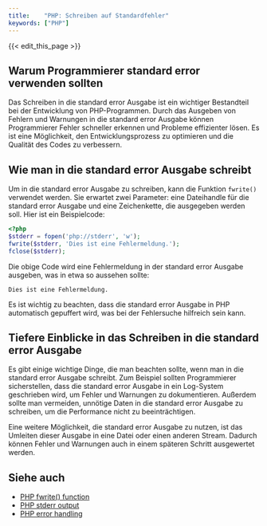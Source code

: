 ```yaml
---
title:    "PHP: Schreiben auf Standardfehler"
keywords: ["PHP"]
---
```


{{< edit_this_page >}}

## Warum Programmierer standard error verwenden sollten

Das Schreiben in die standard error Ausgabe ist ein wichtiger Bestandteil bei der Entwicklung von PHP-Programmen. Durch das Ausgeben von Fehlern und Warnungen in die standard error Ausgabe können Programmierer Fehler schneller erkennen und Probleme effizienter lösen. Es ist eine Möglichkeit, den Entwicklungsprozess zu optimieren und die Qualität des Codes zu verbessern.

## Wie man in die standard error Ausgabe schreibt

Um in die standard error Ausgabe zu schreiben, kann die Funktion `fwrite()` verwendet werden. Sie erwartet zwei Parameter: eine Dateihandle für die standard error Ausgabe und eine Zeichenkette, die ausgegeben werden soll. Hier ist ein Beispielcode:

```PHP
<?php
$stderr = fopen('php://stderr', 'w');
fwrite($stderr, 'Dies ist eine Fehlermeldung.');
fclose($stderr);
```

Die obige Code wird eine Fehlermeldung in der standard error Ausgabe ausgeben, was in etwa so aussehen sollte:

```
Dies ist eine Fehlermeldung.
```

Es ist wichtig zu beachten, dass die standard error Ausgabe in PHP automatisch gepuffert wird, was bei der Fehlersuche hilfreich sein kann.

## Tiefere Einblicke in das Schreiben in die standard error Ausgabe

Es gibt einige wichtige Dinge, die man beachten sollte, wenn man in die standard error Ausgabe schreibt. Zum Beispiel sollten Programmierer sicherstellen, dass die standard error Ausgabe in ein Log-System geschrieben wird, um Fehler und Warnungen zu dokumentieren. Außerdem sollte man vermeiden, unnötige Daten in die standard error Ausgabe zu schreiben, um die Performance nicht zu beeinträchtigen.

Eine weitere Möglichkeit, die standard error Ausgabe zu nutzen, ist das Umleiten dieser Ausgabe in eine Datei oder einen anderen Stream. Dadurch können Fehler und Warnungen auch in einem späteren Schritt ausgewertet werden.

## Siehe auch

- [PHP fwrite() function](https://www.php.net/manual/en/function.fwrite.php)
- [PHP stderr output](https://www.php.net/manual/en/features.commandline.io-streams.php)
- [PHP error handling](https://www.php.net/manual/en/function.error-reporting.php)
